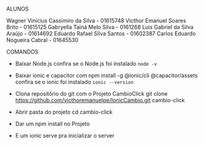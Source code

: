 ALUNOS

Wagner Vinícius Cassimiro da Silva - 01615748
Victhor Emanuel Soares Brito - 01615125
Gabryella Tainá Melo Silva - 0161268
Luis Gabriel da Silva Araújo - 01614692
Eduardo Rafael Silva Santos - 01602387
Carlos Eduardo Nogueira Cabral - 01645530

COMANDOS

- Baixar Node.js confira se o Node.js foi instalado `node -v`
  
- Baixar ionic e capacitor com npm install -g @ionic/cli @capacitor/assets confira se o ionic foi instalado `ionic --version`
  
- Clona repositório do git com o Projeto CambioClick git clone https://github.com/victhoremanuelpe/IonicCambio.git cambio-click
  
- Abrir pasta do projeto cd cambio-click
  
- Dar um npm install no Projeto
  
- E um ionic serve pra inicializar o server
